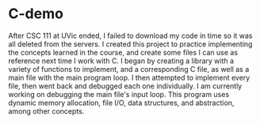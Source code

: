 # C-demo
 
After CSC 111 at UVic ended, I failed to download my code in time so it was all deleted from the servers.  I created this project to practice implementing the concepts learned in the course, and create some files I can use as reference next time I work with C.
I began by creating a library with a variety of functions to implement, and a corresponding C file, as well as a main file with the main program loop.  I then attempted to implement every file, then went back and debugged each one individually.  I am currently working on debugging the main file's input loop.
This program uses dynamic memory allocation, file I/O, data structures, and abstraction, among other concepts.
